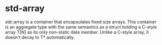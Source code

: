 # std-array
std::array is a container that encapsulates fixed size arrays. This container is an aggregate type with the same semantics as a struct holding a C-style array T[N] as its only non-static data member. Unlike a C-style array, it doesn't decay to T* automatically.
